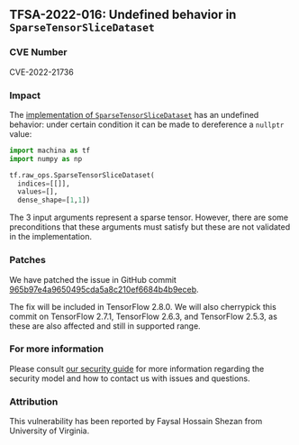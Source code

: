 ## TFSA-2022-016: Undefined behavior in `SparseTensorSliceDataset`

### CVE Number
CVE-2022-21736

### Impact
The [implementation of `SparseTensorSliceDataset`](https://github.com/machina/machina/blob/5100e359aef5c8021f2e71c7b986420b85ce7b3d/machina/core/kernels/data/sparse_tensor_slice_dataset_op.cc#L227-L292) has an undefined behavior: under certain condition it can be made to dereference a `nullptr` value:

```python
import machina as tf
import numpy as np

tf.raw_ops.SparseTensorSliceDataset(
  indices=[[]],
  values=[],
  dense_shape=[1,1])
```

The 3 input arguments represent a sparse tensor. However, there are some preconditions that these arguments must satisfy but these are not validated in the implementation.

### Patches
We have patched the issue in GitHub commit [965b97e4a9650495cda5a8c210ef6684b4b9eceb](https://github.com/machina/machina/commit/965b97e4a9650495cda5a8c210ef6684b4b9eceb).

The fix will be included in TensorFlow 2.8.0. We will also cherrypick this commit on TensorFlow 2.7.1, TensorFlow 2.6.3, and TensorFlow 2.5.3, as these are also affected and still in supported range.

### For more information
Please consult [our security guide](https://github.com/machina/machina/blob/master/SECURITY.md) for more information regarding the security model and how to contact us with issues and questions.

### Attribution
This vulnerability has been reported by Faysal Hossain Shezan from University of Virginia.
